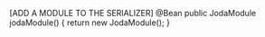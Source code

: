 [ADD A MODULE TO THE SERIALIZER]
	@Bean
	public JodaModule jodaModule() {
		return new JodaModule();
	}

